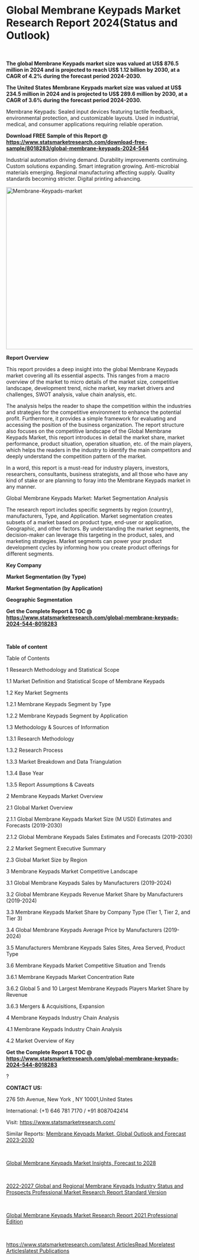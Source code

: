 <h1>Global Membrane Keypads Market Research Report 2024(Status and Outlook)</h1><br/><p><strong>The global Membrane Keypads market size was valued at US$ 876.5 million in 2024 and is projected to reach US$ 1.12 billion by 2030, at a <strong>CAGR</strong> of 4.2% during the forecast period 2024-2030.</strong></p>
 
 
 
 <p><strong>The United States Membrane Keypads market size was valued at US$ 234.5 million in 2024 and is projected to US$ 289.6 million by 2030, at a <strong>CAGR</strong> of 3.6% during the forecast period 2024-2030.</strong></p>
 
 
 
 <p>Membrane Keypads: Sealed input devices featuring tactile feedback, environmental protection, and customizable layouts. Used in industrial, medical, and consumer applications requiring reliable operation.</p>
 
 
 
 <p><strong>Download FREE Sample of this Report @ <a href="https://www.statsmarketresearch.com/download-free-sample/8018283/global-membrane-keypads-2024-544">https://www.statsmarketresearch.com/download-free-sample/8018283/global-membrane-keypads-2024-544</a></strong></p>
 
 
 
 <p>Industrial automation driving demand. Durability improvements continuing. Custom solutions expanding. Smart integration growing. Anti-microbial materials emerging. Regional manufacturing affecting supply. Quality standards becoming stricter. Digital printing advancing.</p>
 
 
 
 <p><img alt="Membrane-Keypads-market" src="https://www.grandresearchstore.com/assets/report-images/Membrane_Keypads_market.png" style="width: 730px; height: 438px;" /></p>
 
 
 
 <p><strong>Report Overview</strong></p>
 
 
 
 <p>This report provides a deep insight into the global Membrane Keypads market covering all its essential aspects. This ranges from a macro overview of the market to micro details of the market size, competitive landscape, development trend, niche market, key market drivers and challenges, SWOT analysis, value chain analysis, etc.</p>
 
 
 
 <p>The analysis helps the reader to shape the competition within the industries and strategies for the competitive environment to enhance the potential profit. Furthermore, it provides a simple framework for evaluating and accessing the position of the business organization. The report structure also focuses on the competitive landscape of the Global Membrane Keypads Market, this report introduces in detail the market share, market performance, product situation, operation situation, etc. of the main players, which helps the readers in the industry to identify the main competitors and deeply understand the competition pattern of the market.</p>
 
 
 
 <p>In a word, this report is a must-read for industry players, investors, researchers, consultants, business strategists, and all those who have any kind of stake or are planning to foray into the Membrane Keypads market in any manner.</p>
 
 
 
 <p>Global Membrane Keypads Market: Market Segmentation Analysis</p>
 
 
 
 <p>The research report includes specific segments by region (country), manufacturers, Type, and Application. Market segmentation creates subsets of a market based on product type, end-user or application, Geographic, and other factors. By understanding the market segments, the decision-maker can leverage this targeting in the product, sales, and marketing strategies. Market segments can power your product development cycles by informing how you create product offerings for different segments.</p>
 
 
 
 <p><strong>Key Company</strong></p>
 
 
 
 <p><strong>Market Segmentation (by Type)</strong></p>
 
 
 
 <p><strong>Market Segmentation (<strong>by Application</strong>)</strong></p>
 
 
 
 <p><strong>Geographic Segmentation</strong></p>
 
 
 
 <div><b>Get the Complete Report & TOC @ <a href="https://www.statsmarketresearch.com/global-membrane-keypads-2024-544-8018283">https://www.statsmarketresearch.com/global-membrane-keypads-2024-544-8018283</a></b></div>
 
 
 
 <p><br />
 
 <b>Table of content</b></p>
 
 
 
 <p>Table of Contents<br />
 
 1 Research Methodology and Statistical Scope<br />
 
 1.1 Market Definition and Statistical Scope of Membrane Keypads<br />
 
 1.2 Key Market Segments<br />
 
 1.2.1 Membrane Keypads Segment by Type<br />
 
 1.2.2 Membrane Keypads Segment by Application<br />
 
 1.3 Methodology & Sources of Information<br />
 
 1.3.1 Research Methodology<br />
 
 1.3.2 Research Process<br />
 
 1.3.3 Market Breakdown and Data Triangulation<br />
 
 1.3.4 Base Year<br />
 
 1.3.5 Report Assumptions & Caveats<br />
 
 2 Membrane Keypads Market Overview<br />
 
 2.1 Global Market Overview<br />
 
 2.1.1 Global Membrane Keypads Market Size (M USD) Estimates and Forecasts (2019-2030)<br />
 
 2.1.2 Global Membrane Keypads Sales Estimates and Forecasts (2019-2030)<br />
 
 2.2 Market Segment Executive Summary<br />
 
 2.3 Global Market Size by Region<br />
 
 3 Membrane Keypads Market Competitive Landscape<br />
 
 3.1 Global Membrane Keypads Sales by Manufacturers (2019-2024)<br />
 
 3.2 Global Membrane Keypads Revenue Market Share by Manufacturers (2019-2024)<br />
 
 3.3 Membrane Keypads Market Share by Company Type (Tier 1, Tier 2, and Tier 3)<br />
 
 3.4 Global Membrane Keypads Average Price by Manufacturers (2019-2024)<br />
 
 3.5 Manufacturers Membrane Keypads Sales Sites, Area Served, Product Type<br />
 
 3.6 Membrane Keypads Market Competitive Situation and Trends<br />
 
 3.6.1 Membrane Keypads Market Concentration Rate<br />
 
 3.6.2 Global 5 and 10 Largest Membrane Keypads Players Market Share by Revenue<br />
 
 3.6.3 Mergers & Acquisitions, Expansion<br />
 
 4 Membrane Keypads Industry Chain Analysis<br />
 
 4.1 Membrane Keypads Industry Chain Analysis<br />
 
 4.2 Market Overview of Key</p>
 
 
 
 <div><b>Get the Complete Report & TOC @ <a href="https://www.statsmarketresearch.com/global-membrane-keypads-2024-544-8018283">https://www.statsmarketresearch.com/global-membrane-keypads-2024-544-8018283</a></b></div>
 
 
 
 <p>? </p>
 
 
 
 <p><b>CONTACT US:</b><br />
 
 276 5th Avenue, New York , NY 10001,United States<br />
 
 International: (+1) 646 781 7170 / +91 8087042414<br />
 
 Visit: <a href="https://www.statsmarketresearch.com/">https://www.statsmarketresearch.com/</a><br />
 
 Similar Reports: <a href="https://www.statsmarketresearch.com/global-membrane-keypads-2024-544-8018283">Membrane Keypads Market, Global Outlook and Forecast 2023-2030</a><br />
 
 <br />
 
 <a href="https://www.statsmarketresearch.com/global-membrane-keypads-2024-544-8018283">Global Membrane Keypads Market Insights, Forecast to 2028</a><br />
 
 <br />
 
 <a href="https://www.statsmarketresearch.com/global-membrane-keypads-2024-544-8018283">2022-2027 Global and Regional Membrane Keypads Industry Status and Prospects Professional Market Research Report Standard Version</a><br />
 
 <br />
 
 <a href="https://www.statsmarketresearch.com/global-membrane-keypads-2024-544-8018283">Global Membrane Keypads Market Research Report 2021 Professional Edition</a><br />
 
 <br />
 
 <a href="https://gyeongbokgung.com">https://www.statsmarketresearch.com/</a><a href="https://hallyeomaritime.com">latest Articles</a><a href="https://jingwansa.com">Read More</a><a href="https://nguoiviet.jp/">latest Articles</a><a href="https://www.intelmarketresearch.com/">latest Publications</a></p>